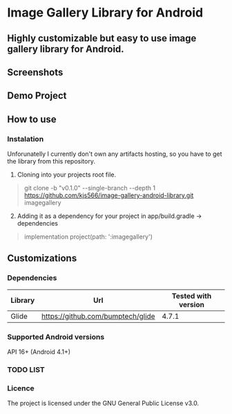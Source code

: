 # Image Gallery Library for Android

## Highly customizable but easy to use image gallery library for Android.

## Screenshots

## Demo Project

## How to use
### Instalation
Unforunatelly I currently don't own any artifacts hosting, so you have to get the library from this repository.
1. Cloning into your projects root file.
> git clone -b "v0.1.0" --single-branch --depth 1 https://github.com/kjs566/image-gallery-android-library.git imagegallery
2. Adding it as a dependency for your project in app/build.gradle -> dependencies
> implementation project(path: ':imagegallery')

## Customizations 

### Dependencies

Library | Url | Tested with version
------- | --- | -------
 Glide | https://github.com/bumptech/glide | 4.7.1

### Supported Android versions
API 16+ (Android 4.1+)

### TODO LIST

### Licence

The project is licensed under the GNU General Public License v3.0.

